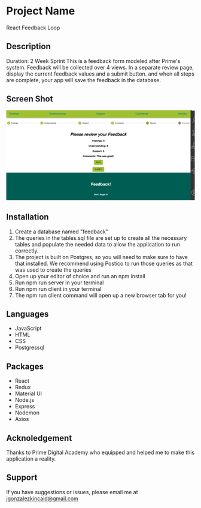 # Project Name
React Feedback Loop

## Description
Duration: 2 Week Sprint
 This is a feedback form modeled after Prime's system. Feedback will be collected over 4 views. In a separate review page, display the current feedback values and a submit button. and when all steps are complete, your app will save the feedback in the database.

 ## Screen Shot 

![Feedback icon](FEEDBACK.png)

## Installation
1. Create a database named "feedback"
2. The queries in the tables.sql file are set up to create all the necessary tables and populate the needed data to allow the application to run correctly. 
3. The project is built on Postgres, so you will need to make sure to have that installed. We recommend using Postico to run those queries as that was used to create the queries
4. Open up your editor of choice and run an npm install
5. Run npm run server in your terminal
6. Run npm run client in your terminal
7. The npm run client command will open up a new browser tab for you!


## Languages
- JavaScript
- HTML
- CSS
- Postgressql

## Packages
- React
- Redux
- Material UI
- Node.js
- Express
- Nodemon 
- Axios

## Acknoledgement
Thanks to Prime Digital Academy who equipped and helped me to make this application a reality.

## Support
If you have suggestions or issues, please email me at jgonzalezkincaid@gmail.com

